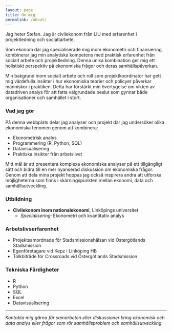 ```yaml
---
layout: page
title: Om mig
permalink: /about/
---
```


Jag heter Stefan. Jag är civilekonom från LiU med erfarenhet i projektledning och socialtarbete.

Som ekonom där jag specialiserade mig inom ekonometri och finansiering, kombinerar jag min analytiska kompetens med praktisk erfarenhet från socialt arbete och projektledning. Denna unika kombination ger mig ett holistiskt perspektiv på ekonomiska frågor och deras samhällspåverkan.

Min bakgrund inom socialt arbete och roll som projektkoordinator har gett mig värdefulla insikter i hur ekonomiska teorier och policyer påverkar människor i praktiken. Detta har förstärkt min övertygelse om vikten av datadriven analys för att fatta välgrundade beslut som gynnar både organisationer och samhället i stort.

### Vad jag gör

På denna webbplats delar jag analyser och projekt där jag undersöker olika ekonomiska fenomen genom att kombinera:

- Ekonometrisk analys
- Programmering (R, Python, SQL)
- Datavisualisering
- Praktiska insikter från arbetslivet

Mitt mål är att presentera komplexa ekonomiska analyser på ett tillgängligt sätt och bidra till en mer nyanserad diskussion om ekonomiska frågor. Genom att dela mina projekt hoppas jag också inspirera andra att utforska möjligheterna som finns i skärningspunkten mellan ekonomi, data och samhällsutveckling.

### Utbildning

- **Civilekonom inom nationalekonomi**, Linköpings universitet
  - *Specialisering:* Ekonometri och kvantitativ analys

### Arbetslivserfarenhet

- Projektsamordnade för Stadsmissionshälsan vid Östergötlands Stadsmission
- Egenföretagare vid Kepz i Linköping HB
- Tolkbiträde för Crossroads vid Östergötlands Stadsmission

### Tekniska Färdigheter

- R
- Python
- SQL
- Excel
- Datavisualisering

---

*Kontakta mig gärna för samarbeten eller diskussioner kring ekonomisk och data analys eller frågor som rör samhällsproblem och samhällsutveckling.*
